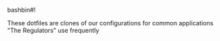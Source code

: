 bashbin#!

These dotfiles are clones of our configurations for common applications "The Regulators" use frequently
